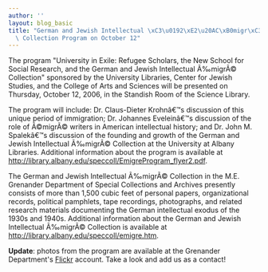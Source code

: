 ```yaml
---
author: ''
layout: blog_basic
title: "German and Jewish Intellectual \xC3\u0192\xE2\u20AC\xB0migr\xC3\u0192\xC2\xA9\
  \ Collection Program on October 12"
---
```

<div class="entry-body">
<p>The program "University in Exile: Refugee Scholars, the New School for Social Research, and the German and Jewish Intellectual Ã‰migrÃ© Collection" sponsored by the University Libraries, Center for Jewish Studies, and the College of Arts and Sciences will be presented on Thursday, October 12, 2006, in the Standish Room of the Science Library.</p>
<p>The program will include: Dr. Claus-Dieter Krohnâ€™s discussion of this unique period of immigration; Dr. Johannes Eveleinâ€™s discussion of the role of Ã©migrÃ© writers in American intellectual history; and Dr. John M. Spalekâ€™s discussion of the founding and growth of the German and Jewish Intellectual Ã‰migrÃ© Collection at the University at Albany Libraries. Additional information about the program is available at <a href="http://library.albany.edu/speccoll/EmigreProgram_flyer2.pdf">http://library.albany.edu/speccoll/EmigreProgram_flyer2.pdf</a>.</p>
<p>The German and Jewish Intellectual Ã‰migrÃ© Collection in the M.E. Grenander Department of Special Collections and Archives presently consists of more than 1,500 cubic feet of personal papers, organizational records, political pamphlets, tape recordings, photographs, and related research materials documenting the German intellectual exodus of the 1930s and 1940s. Additional information about the German and Jewish Intellectual Ã‰migrÃ© Collection is available at <a href="https://archives.albany.edu/browse/ger.html">http://library.albany.edu/speccoll/emigre.htm</a>. </p>
<p><strong>Update</strong>: photos from the program are available at the Grenander Department's <a href="http://www.flickr.com/photos/grenander/">Flickr</a> account. Take a look and add us as a contact!</p>
</div>